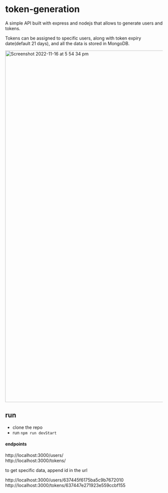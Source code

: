 # token-generation
A simple API built with express and nodejs that allows to generate users and
tokens.  

Tokens can be assigned to specific users, along with token expiry date(default 21 days), and all the data is stored in MongoDB.  

<img width="1123" alt="Screenshot 2022-11-16 at 5 54 34 pm" src="https://user-images.githubusercontent.com/42713799/202106940-d2278e5e-237c-4a58-a9af-b63978b5372a.png">  

## run
- clone the repo  
- run `npm run devStart`

#### endpoints
http://localhost:3000/users/  
http://localhost:3000/tokens/  

to get specific data, append id in the url  

http://localhost:3000/users/637445f6175ba5c9b7672010  
http://localhost:3000/tokens/637447e271923e559ccbf155  



